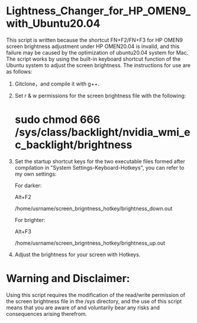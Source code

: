 # Lightness_Changer_for_HP_OMEN9_with_Ubuntu20.04
This script is written because the shortcut FN+F2/FN+F3 for HP OMEN9 screen brightness adjustment under HP OMEN20.04 is invalid, and this failure may be caused by the optimization of ubuntu20.04 system for Mac. The script works by using the built-in keyboard shortcut function of the Ubuntu system to adjust the screen brightness. The instructions for use are as follows:
1. Gitclone，and compile it with g++.
2. Set r & w permissions for the screen brightness file with the following:
   # sudo chmod 666 /sys/class/backlight/nvidia_wmi_ec_backlight/brightness
4. Set the startup shortcut keys for the two executable files formed after compilation in "System Settings-Keyboard-Hotkeys", you can refer to my own settings:

   For darker:

   Alt+F2 

   /home/usrname/screen_brigntness_hotkey/brightness_down.out

   For brighter:

   Alt+F3
 
   /home/usrname/screen_brigntness_hotkey/brightness_up.out
   
6. Adjust the brightness for your screen with Hotkeys.

# Warning and Disclaimer: 
Using this script requires the modification of the read/write permission of the screen brightness file in the /sys directory, and the use of this script means that you are aware of and voluntarily bear any risks and consequences arising therefrom.
